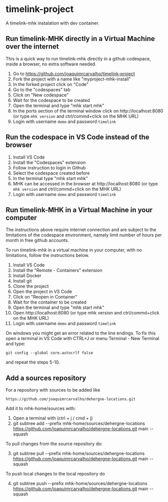 # timelink-project

 A timelink-mhk instalation with dev container. 

## Run timelink-MHK directly in a Virtual Machine over the internet

 This is a quick way to run timelink-mhk directly in a github codespace, inside a browser, no extra software needed.

 1. Go to https://github.com/joaquimrcarvalho/timelink-project 
 2. Fork the project with a name like "myproject-mhk-install"
 3. In the forked project click on "Code"
 4. Go to the "codespaces" tab
 5. Click on "New codespace"
 6. Wait for the codespace to be created
 7. Open the terminal and type "mhk start mhk"
 8. In the ports section of the terminal window click on http://localhost:8080 (or type `mhk version` and ctrl/commd+click on the MHK URL) 
 9. Login with username `demo` and password `timelink`
   

## Run the codespace in VS Code instead of the browser

 1. Install VS Code
 2. Install the "Codespaces" extension
 3. Follow instruction to login in Github
 4. Select the codespace created before
 5. In the terminal type "mhk start mhk"
 6. MHK can be accessed in the browser at http://localhost:8080 (or type `mhk version` and ctrl/commd+click on the MHK URL)
 7. Login with username `demo` and password `timelink`


## Run timelink-MHK in a Virtual Machine in your computer

The instructions above require internet connection and are subject to the limitations of the codespace environment, namely limit
number of hours per month in free github accounts. 

To run timelink-mhk in a virtual machine in your computer, with no limitations, follow the instructions below.

 1. Install VS Code
 2. Install the "Remote - Containers" extension
 3. Install Docker
 4. Install git
 5. Clone the project
 6. Open the project in VS Code
 7. Click on "Reopen in Container"
 8. Wait for the container to be created
 9. Open the terminal and type "mhk start mhk"
 10. Open http://localhost:8080 (or type mhk version and ctrl/commd+click on the MHK URL)
 11. Login with username `demo` and password `timelink`


On windows you might get an error related to the line endings. To fix this open a terminal in VS Code with CTRL+J or menu Terminal - New Terminal and type:

``` 
git config --global core.autocrlf false
```
and repeat the steps 5-10.

## Add a sources repository

For a repository with sources to be added
like

    https://github.com/joaquimrcarvalho/dehergne-locations.git 


Add it to mhk-home/sources with:

1. Open a terminal with (ctrl + j / cmd + j)
2. git subtree add --prefix mhk-home/sources/dehergne-locations https://github.com/joaquimrcarvalho/dehergne-locations.git  main --squash

To pull changes from the source repository do:

3. git subtree pull --prefix mhk-home/sources/dehergne-locations https://github.com/joaquimrcarvalho/dehergne-locations.git  main --squash

To push local changes to the local repository 
do

4. git subtree push --prefix mhk-home/sources/dehergne-locations https://github.com/joaquimrcarvalho/dehergne-locations.git  main --squash